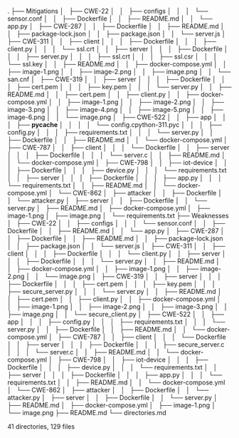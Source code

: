 .
├── Mitigations
│   ├── CWE-22
│   │   ├── configs
│   │   │   └── sensor.conf
│   │   ├── Dockerfile
│   │   ├── README.md
│   │   └── app.py
│   ├── CWE-287
│   │   ├── Dockerfile
│   │   ├── README.md
│   │   ├── package-lock.json
│   │   ├── package.json
│   │   └── server.js
│   ├── CWE-311
│   │   ├── client
│   │   │   ├── Dockerfile
│   │   │   ├── client.py
│   │   │   └── ssl.crt
│   │   ├── server
│   │   │   ├── Dockerfile
│   │   │   ├── server.py
│   │   │   ├── ssl.crt
│   │   │   ├── ssl.csr
│   │   │   └── ssl.key
│   │   ├── README.md
│   │   ├── docker-compose.yml
│   │   ├── image-1.png
│   │   ├── image-2.png
│   │   ├── image.png
│   │   └── san.cnf
│   ├── CWE-319
│   │   ├── server
│   │   │   ├── Dockerfile
│   │   │   ├── cert.pem
│   │   │   ├── key.pem
│   │   │   └── server.py
│   │   ├── README.md
│   │   ├── cert.pem
│   │   ├── client.py
│   │   ├── docker-compose.yml
│   │   ├── image-1.png
│   │   ├── image-2.png
│   │   ├── image-3.png
│   │   ├── image-4.png
│   │   ├── image-5.png
│   │   ├── image-6.png
│   │   └── image.png
│   ├── CWE-522
│   │   ├── app
│   │   │   ├── __pycache__
│   │   │   │   └── config.cpython-311.pyc
│   │   │   ├── config.py
│   │   │   ├── requirements.txt
│   │   │   └── server.py
│   │   ├── Dockerfile
│   │   ├── README.md
│   │   └── docker-compose.yml
│   ├── CWE-787
│   │   ├── client
│   │   │   └── Dockerfile
│   │   ├── server
│   │   │   ├── Dockerfile
│   │   │   └── server.c
│   │   ├── README.md
│   │   └── docker-compose.yml
│   ├── CWE-798
│   │   ├── iot-device
│   │   │   ├── Dockerfile
│   │   │   ├── device.py
│   │   │   └── requirements.txt
│   │   ├── server
│   │   │   ├── Dockerfile
│   │   │   ├── app.py
│   │   │   └── requirements.txt
│   │   ├── README.md
│   │   └── docker-compose.yml
│   └── CWE-862
│       ├── attacker
│       │   ├── Dockerfile
│       │   └── attacker.py
│       ├── server
│       │   ├── Dockerfile
│       │   └── server.py
│       ├── README.md
│       ├── docker-compose.yml
│       ├── image-1.png
│       ├── image.png
│       └── requirements.txt
├── Weaknesses
│   ├── CWE-22
│   │   ├── configs
│   │   │   └── sensor.conf
│   │   ├── Dockerfile
│   │   ├── README.md
│   │   └── app.py
│   ├── CWE-287
│   │   ├── Dockerfile
│   │   ├── README.md
│   │   ├── package-lock.json
│   │   ├── package.json
│   │   └── server.js
│   ├── CWE-311
│   │   ├── client
│   │   │   ├── Dockerfile
│   │   │   └── client.py
│   │   ├── server
│   │   │   ├── Dockerfile
│   │   │   └── server.py
│   │   ├── README.md
│   │   ├── docker-compose.yml
│   │   ├── image-1.png
│   │   ├── image-2.png
│   │   └── image.png
│   ├── CWE-319
│   │   ├── server
│   │   │   ├── Dockerfile
│   │   │   ├── cert.pem
│   │   │   ├── key.pem
│   │   │   ├── secure_server.py
│   │   │   └── server.py
│   │   ├── README.md
│   │   ├── cert.pem
│   │   ├── client.py
│   │   ├── docker-compose.yml
│   │   ├── image-1.png
│   │   ├── image-2.png
│   │   ├── image-3.png
│   │   ├── image.png
│   │   └── secure_client.py
│   ├── CWE-522
│   │   ├── app
│   │   │   ├── config.py
│   │   │   ├── requirements.txt
│   │   │   └── server.py
│   │   ├── Dockerfile
│   │   ├── README.md
│   │   └── docker-compose.yml
│   ├── CWE-787
│   │   ├── client
│   │   │   └── Dockerfile
│   │   ├── server
│   │   │   ├── Dockerfile
│   │   │   ├── secure_server.c
│   │   │   └── server.c
│   │   ├── README.md
│   │   └── docker-compose.yml
│   ├── CWE-798
│   │   ├── iot-device
│   │   │   ├── Dockerfile
│   │   │   ├── device.py
│   │   │   └── requirements.txt
│   │   ├── server
│   │   │   ├── Dockerfile
│   │   │   ├── app.py
│   │   │   └── requirements.txt
│   │   ├── README.md
│   │   └── docker-compose.yml
│   └── CWE-862
│       ├── attacker
│       │   ├── Dockerfile
│       │   └── attacker.py
│       ├── server
│       │   ├── Dockerfile
│       │   └── server.py
│       ├── README.md
│       ├── docker-compose.yml
│       ├── image-1.png
│       └── image.png
├── README.md
└── directories.md

41 directories, 129 files
